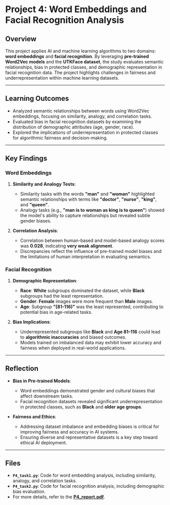 # Project 4: Word Embeddings and Facial Recognition Analysis

## Overview

This project applies AI and machine learning algorithms to two domains: **word embeddings** and **facial recognition**. By leveraging **pre-trained Word2Vec models** and the **UTKFace dataset**, the study evaluates semantic relationships, bias in protected classes, and demographic representation in facial recognition data. The project highlights challenges in fairness and underrepresentation within machine learning datasets.

---

## Learning Outcomes
- Analyzed semantic relationships between words using Word2Vec embeddings, focusing on similarity, analogy, and correlation tasks.
- Evaluated bias in facial recognition datasets by examining the distribution of demographic attributes (age, gender, race).
- Explored the implications of underrepresentation in protected classes for algorithmic fairness and decision-making.

---

## Key Findings

### Word Embeddings
1. **Similarity and Analogy Tests**:
   - Similarity tasks with the words **"man"** and **"woman"** highlighted semantic relationships with terms like **"doctor"**, **"nurse"**, **"king"**, and **"queen"**.
   - Analogy tasks (e.g., **"man is to woman as king is to queen"**) showed the model's ability to capture relationships but revealed subtle gender biases.

2. **Correlation Analysis**:
   - Correlation between human-based and model-based analogy scores was **0.028**, indicating **very weak alignment**.  
   - Discrepancies reflect the influence of pre-trained model biases and the limitations of human interpretation in evaluating semantics.

### Facial Recognition
1. **Demographic Representation**:
   - **Race**: **White** subgroups dominated the dataset, while **Black** subgroups had the least representation.  
   - **Gender**: **Female** images were more frequent than **Male** images.  
   - **Age**: Subgroup **"[81-116)"** was the least represented, contributing to potential bias in age-related tasks.

2. **Bias Implications**:
   - Underrepresented subgroups like **Black** and **Age 81–116** could lead to **algorithmic inaccuracies** and biased outcomes.
   - Models trained on imbalanced data may exhibit lower accuracy and fairness when deployed in real-world applications.

---

## Reflection

- **Bias in Pre-trained Models**:
  - Word embeddings demonstrated gender and cultural biases that affect downstream tasks.
  - Facial recognition datasets revealed significant underrepresentation in protected classes, such as **Black** and **older age groups**.

- **Fairness and Ethics**:
  - Addressing dataset imbalance and embedding biases is critical for improving fairness and accuracy in AI systems.
  - Ensuring diverse and representative datasets is a key step toward ethical AI deployment.

---

## Files
- **`P4_task1.py`**: Code for word embedding analysis, including similarity, analogy, and correlation tasks.
- **`P4_task2.py`**: Code for facial recognition analysis, including demographic bias evaluation.
- For more details, refer to the **[P4_report.pdf](P4_report.pdf)**.

